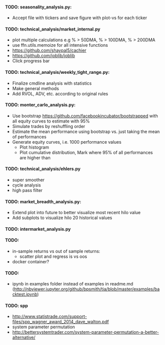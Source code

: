 #### TODO: seasonality_analysis.py:
* Accept file with tickers and save figure with plot-vs for each ticker


#### TODO: technical_analysis/market_internal.py
* plot multiple calculations e.g % > 50DMA, % > 100DMA, % > 200DMA
* use ffn.utils.memoize for all intensive functions
* https://github.com/shaypal5/cachier
* https://github.com/joblib/joblib
* Click progress bar


#### TODO: technical_analysis/weekly_tight_range.py:
* Finalize cmdline analysis with statistics
* Make general methods
* Add RVOL, ADV, etc. according to original rules


#### TODO: monter_carlo_analysis.py:
* Use bootstrap https://github.com/facebookincubator/bootstrapped with all equity curves to estimate with 95%
* Simulate trades by reshuffling order
* Estimate the mean performance using bootstrap vs. just taking the mean of performances
* Generate equity curves, i.e. 1000 performance values
    * Plot histogram
    * Plot cumulative distribution, Mark where 95% of all performances are higher than


#### TODO: technical_analysis/ehlers.py
* super smoother
* cycle analysis
* high pass filter


#### TODO: market_breadth_analysis.py:
* Extend plot into future to better visualize most recent hilo value
* Add subplots to visualize hilo 20 historical values


#### TODO: intermarket_analysis.py


#### TODO:
* in-sample returns vs out of sample returns:
    * scatter plot and regress is vs oos
* docker container?
   
#### TODO:
* ipynb in examples folder instead of examples in readme.md (http://nbviewer.jupyter.org/github/bpsmith/tia/blob/master/examples/backtest.ipynb)
  
   
#### TODO: spp
* http://www.statistrade.com/support-files/spp_wagner_award_2014_dave_walton.pdf
* system parameter permutation
* http://bettersystemtrader.com/system-parameter-permutation-a-better-alternative/

